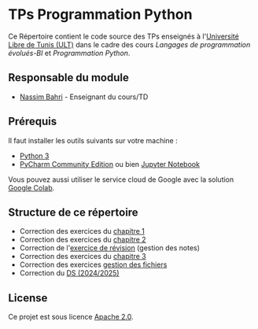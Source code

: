# TPs Programmation Python

Ce Répertoire contient le code source des TPs enseignés à l'[Université Libre de Tunis (ULT)](https://www.ult-tunisie.com) dans le cadre des cours *Langages de programmation évolués-BI* et *Programmation Python*.

## Responsable du module

* [Nassim Bahri](https://www.nassimbahri.ovh) - Enseignant du cours/TD

## Prérequis

Il faut installer les outils suivants sur votre machine :

* [Python 3](https://www.python.org)
* [PyCharm Community Edition](https://www.jetbrains.com/pycharm/download) ou bien [Jupyter Notebook](https://jupyter.org)

Vous pouvez aussi utiliser le service cloud de Google avec la solution [Google Colab](https://colab.research.google.com).

## Structure de ce répertoire

* Correction des exercices du [chapitre 1](chapitre1)
* Correction des exercices du [chapitre 2](chapitre2)
* Correction de l'[exercice de révision](revision) (gestion des notes)
* Correction des exercices du [chapitre 3](chapitre3)
* Correction des exercices [gestion des fichiers](tp-fichiers)
* Correction du [DS (2024/2025)](correction-ds-24-25.ipynb)

## License

Ce projet est sous licence [Apache 2.0](https://choosealicense.com/licenses/apache-2.0/). 
